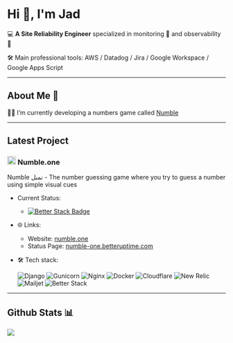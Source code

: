 # Hi 👋, I'm Jad  

💻 **A Site Reliability Engineer** specialized in monitoring 🚨 and observability 🔭 

🛠️ Main professional tools: AWS / Datadog / Jira / Google Workspace / Google Apps Script

---

## About Me 🙋

🧑‍💻️ I’m currently developing a numbers game called [Numble](https://github.com/jadrsamara/numble) 

---

## Latest Project

### <img src="https://github.com/user-attachments/assets/3b4e9b01-0a7c-4dbe-a2ea-b45729835d92" alt="logo" style="width:20px;"/> Numble.one 
Numble نمبل - The number guessing game where you try to guess a number using simple visual cues

- Current Status:
  - [![Better Stack Badge](https://uptime.betterstack.com/status-badges/v1/monitor/1l6ij.svg)](https://uptime.betterstack.com/?utm_source=status_badge)

- 🌐 Links:
  - Website: [numble.one](https://numble.one "Numble.one")
  - Status Page: [numble-one.betteruptime.com](https://numble-one.betteruptime.com/ "Status Page")

- 🛠️ Tech stack: 

    ![Django](https://img.shields.io/badge/django-092E20?logo=django&logoColor=white)
![Gunicorn](https://img.shields.io/badge/gunicorn-298729g?logo=gunicorn&logoColor=white)
![Nginx](https://img.shields.io/badge/nginx-009639?logo=nginx&logoColor=white)
![Docker](https://img.shields.io/badge/docker-0c9cc9?logo=docker&logoColor=white)
![Cloudflare](https://img.shields.io/badge/Cloudflare-bf6215?logo=Cloudflare&logoColor=white)
![New Relic](https://img.shields.io/badge/new_nelic-03301b?logo=new%20relic&logoColor=white)
![Mailjet](https://img.shields.io/badge/Mailjet-7c46e8?logo=minutemailer&logoColor=white)
![Better Stack](https://img.shields.io/badge/Better_Stack-1c1c1c?logo=Better%20Stack&logoColor=white)


---

## Github Stats 📊

<a href="https://github.com/jadrsamara/jadrsamara">
  <img align="center" src="https://github-readme-stats.vercel.app/api/top-langs/?username=JadRSamara" />
</a>
